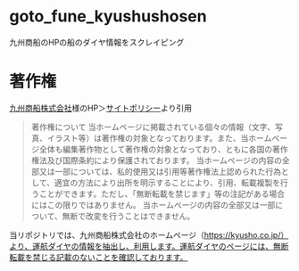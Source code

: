 # goto_fune_kyushushosen
九州商船のHPの船のダイヤ情報をスクレイピング

# 著作権
[九州商船株式会社](https://kyusho.co.jp/)様のHP＞[サイトポリシー](https://kyusho.co.jp/publics/index/7/)より引用

> 著作権について
> 当ホームページに掲載されている個々の情報（文字、写真、イラスト等）は著作権の対象となっております。また、当ホームページ全体も編集著作物として著作権の対象となっており、ともに各国の著作権法及び国際条約により保護されております。
> 当ホームページの内容の全部又は一部については、私的使用又は引用等著作権法上認められた行為として、適宜の方法により出所を明示することにより、引用、転載複製を行うことができます。ただし、「無断転載を禁じます」等の注記がある場合にはこの限りではありません。
> 当ホームページの内容の全部又は一部について、無断で改変を行うことはできません。

当リポジトリでは、九州商船株式会社のホームページ（https://kyusho.co.jp/）より、運航ダイヤの情報を抽出し、利用します。運航ダイヤのページには、無断転載を禁じる記載のないことを確認しております。
